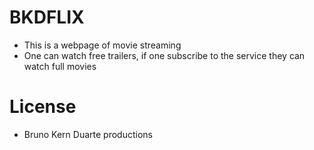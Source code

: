 # BKDFLIX
+ This is a webpage of movie streaming
+ One can watch free trailers, if one subscribe to the service they can watch full movies

# License
+ Bruno Kern Duarte productions

